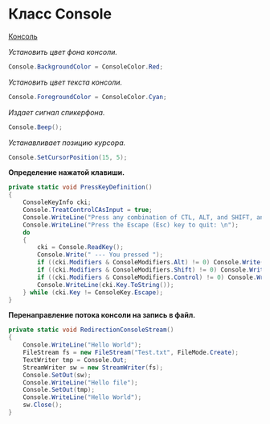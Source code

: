 # Класс Console

[Консоль](https://docs.microsoft.com/ru-ru/dotnet/api/system.console?view=net-5.0)

*Установить цвет фона консоли.*

```c#
Console.BackgroundColor = ConsoleColor.Red;
```

*Установить цвет текста консоли.*

```c#
Console.ForegroundColor = ConsoleColor.Cyan;
```

*Издает сигнал спикерфона.*

```c#
Console.Beep();
```

*Устанавливает позицию курсора.*

```c#
Console.SetCursorPosition(15, 5);
```

**Определение нажатой клавиши.**

```c#
private static void PressKeyDefinition()
{
    ConsoleKeyInfo cki;
    Console.TreatControlCAsInput = true;
    Console.WriteLine("Press any combination of CTL, ALT, and SHIFT, and a console key.");
    Console.WriteLine("Press the Escape (Esc) key to quit: \n");
    do
    {
        cki = Console.ReadKey();
        Console.Write(" --- You pressed ");
        if ((cki.Modifiers & ConsoleModifiers.Alt) != 0) Console.Write("ALT+");
        if ((cki.Modifiers & ConsoleModifiers.Shift) != 0) Console.Write("SHIFT+");
        if ((cki.Modifiers & ConsoleModifiers.Control) != 0) Console.Write("CTL+");
        Console.WriteLine(cki.Key.ToString());
    } while (cki.Key != ConsoleKey.Escape);
}
```

**Перенаправление потока консоли на запись в файл.**

```c#
private static void RedirectionConsoleStream()
{            
    Console.WriteLine("Hello World");
    FileStream fs = new FileStream("Test.txt", FileMode.Create);
    TextWriter tmp = Console.Out;
    StreamWriter sw = new StreamWriter(fs);
    Console.SetOut(sw);
    Console.WriteLine("Hello file");
    Console.SetOut(tmp);
    Console.WriteLine("Hello World");
    sw.Close();
}
```
